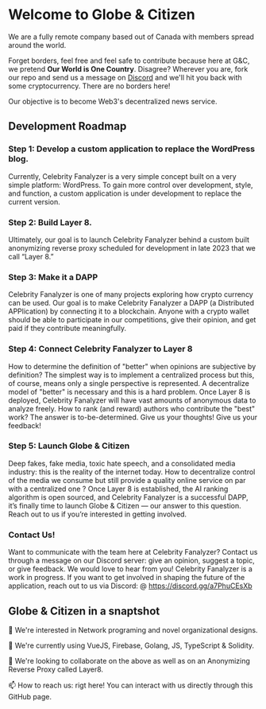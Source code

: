 # Welcome to Globe & Citizen

We are a fully remote company based out of Canada with members spread around the world.

Forget borders, feel free and feel safe to contribute because here at G&C, we pretend **Our World is One Country**. Disagree? Wherever you are, fork our repo and send us a message on [Discord](https://discord.gg/kBpdUbkNQU) and we'll hit you back with some cryptocurrency. There are no borders here!

Our objective is to become Web3's decentralized news service. 

## Development Roadmap

### Step 1: Develop a custom application to replace the WordPress blog.
Currently, Celebrity Fanalyzer is a very simple concept built on a very simple platform: WordPress. To gain more control over development, style, and function, a custom application is under development to replace the current version.

### Step 2: Build Layer 8.
Ultimately, our goal is to launch Celebrity Fanalyzer behind a custom built anonymizing reverse proxy scheduled for development in late 2023 that we call “Layer 8.”

### Step 3: Make it a DAPP
Celebrity Fanalyzer is one of many projects exploring how crypto currency can be used. Our goal is to make Celebrity Fanalyzer a DAPP (a Distributed APPlication) by connecting it to a blockchain. Anyone with a crypto wallet should be able to participate in our competitions, give their opinion, and get paid if they contribute meaningfully.

### Step 4: Connect Celebrity Fanalyzer to Layer 8
How to determine the definition of "better" when opinions are subjective by definition? The simplest way is to implement a centralized process but this, of course, means only a single perspective is represented. A decentralize model of "better" is necessary and this is a hard problem. Once Layer 8 is deployed, Celebrity Fanalyzer will have vast amounts of anonymous data to analyze freely. How to rank (and reward) authors who contribute the "best" work? The answer is to-be-determined. Give us your thoughts! Give us your feedback!

### Step 5: Launch Globe & Citizen
Deep fakes, fake media, toxic hate speech, and a consolidated media industry: this is the reality of the internet today. How to decentralize control of the media we consume but still provide a quality online service on par with a centralized one ? Once Layer 8 is established, the AI ranking algorithm is open sourced, and Celebrity Fanalyzer is a successful DAPP, it’s finally time to launch Globe & Citizen — our answer to this question. Reach out to us if you’re interested in getting involved.

### Contact Us!
Want to communicate with the team here at Celebrity Fanalyzer? Contact us through a message on our Discord server: give an opinion, suggest a topic, or give feedback. We would love to hear from you! Celebrity Fanalyzer is a work in progress. If you want to get involved in shaping the future of the application, reach out to us via Discord: @ https://discord.gg/a7PhuCEsXb


## Globe & Citizen in a snaptshot
👀 We're interested in Network programing and novel organizational designs.

🌱 We're currently using VueJS, Firebase, Golang, JS, TypeScript & Solidity.

💞️ We're looking to collaborate on the above as well as on an Anonymizing Reverse Proxy called Layer8.

📫 How to reach us: rigt here! You can interact with us directly through this GitHub page.

